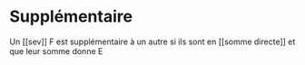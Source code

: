 # Supplémentaire
Un [[sev]] F est supplémentaire à un autre si ils sont en [[somme directe]] et que leur somme donne E